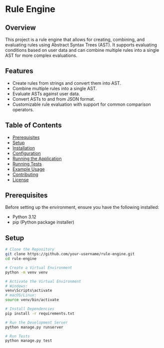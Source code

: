 # Rule Engine

## Overview

This project is a rule engine that allows for creating, combining, and evaluating rules using Abstract Syntax Trees (AST). It supports evaluating conditions based on user data and can combine multiple rules into a single AST for more complex evaluations.

## Features

- Create rules from strings and convert them into AST.
- Combine multiple rules into a single AST.
- Evaluate ASTs against user data.
- Convert ASTs to and from JSON format.
- Customizable rule evaluation with support for common comparison operators.

## Table of Contents

- [Prerequisites](#prerequisites)
- [Setup](#setup)
- [Installation](#installation)
- [Configuration](#configuration)
- [Running the Application](#running-the-application)
- [Running Tests](#running-tests)
- [Example Usage](#example-usage)
- [Contributing](#contributing)
- [License](#license)

## Prerequisites

Before setting up the environment, ensure you have the following installed:

- Python 3.12
- pip (Python package installer)

## Setup

```bash
# Clone the Repository
git clone https://github.com/your-username/rule-engine.git
cd rule-engine

# Create a Virtual Environment
python -m venv venv

# Activate the Virtual Environment
# Windows:
venv\Scripts\activate
# macOS/Linux:
source venv/bin/activate

# Install Dependencies
pip install -r requirements.txt

# Run the Development Server
python manage.py runserver

# Run Tests
python manage.py test
